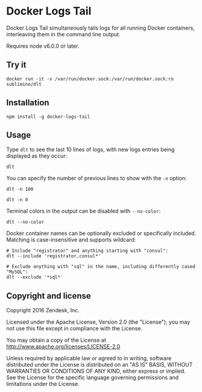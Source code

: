 # Docker Logs Tail

Docker Logs Tail simultaneously tails logs for all running Docker containers, interleaving them in the command line output.

Requires node v6.0.0 or later.

## Try it

```
docker run -it -v /var/run/docker.sock:/var/run/docker.sock:ro sublimino/dlt
```

## Installation

```
npm install -g docker-logs-tail
```

## Usage

Type `dlt` to see the last 10 lines of logs, with new logs entries being displayed as they occur:

```
dlt
```

You can specify the number of previous lines to show with the `-n` option:

```
dlt -n 100
```

```
dlt -n 0
```

Terminal colors in the output can be disabled with `--no-color`:

```
dlt --no-color
```

Docker container names can be optionally excluded or specifically included. Matching is case-insensitive and supports wildcard:

```
# Include "registrator" and anything starting with "consul":
dlt --include 'registrator,consul*'

# Exclude anything with "sql" in the name, including differently cased "MySQL":
dlt --exclude '*sql*'
```

## Copyright and license

Copyright 2016 Zendesk, Inc.

Licensed under the Apache License, Version 2.0 (the "License"); you may not use this file except in compliance with the License.

You may obtain a copy of the License at http://www.apache.org/licenses/LICENSE-2.0

Unless required by applicable law or agreed to in writing, software distributed under the License is distributed on an "AS IS" BASIS, WITHOUT WARRANTIES OR CONDITIONS OF ANY KIND, either express or implied. See the License for the specific language governing permissions and limitations under the License.

